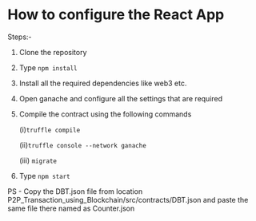 # How to configure the React App

Steps:-

1) Clone the repository

2) Type `npm install`

3) Install all the required dependencies like web3 etc.

4) Open ganache and configure all the settings that are required  

5) Compile the contract using the following commands

    (i)`truffle compile`
    
    (ii)`truffle console --network ganache`
    
    (iii) `migrate`
    
6) Type `npm start`    


PS - Copy the DBT.json file from location P2P_Transaction_using_Blockchain/src/contracts/DBT.json and paste the same file there named as Counter.json
